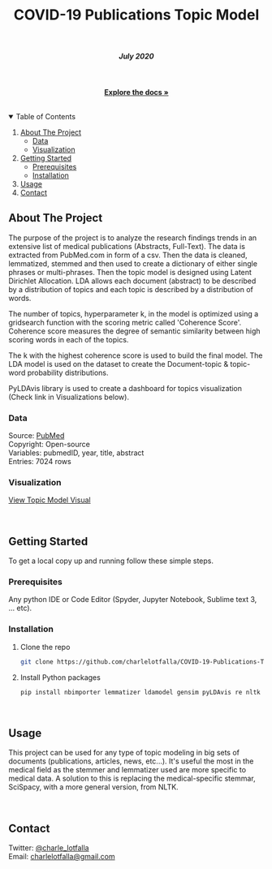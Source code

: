 
<h1 align="center">COVID-19 Publications Topic Model</h1> <br/>
<h5 align="Center">July 2020</h5>
    <br/>
  <p align="center">
    <a href="https://github.com/charlelotfalla/COVID-19-Publications-Topic-Model"><strong>Explore the docs »</strong></a>
  </p>
</p>

<br />

<!-- TABLE OF CONTENTS -->
<details open="open">
  <summary>Table of Contents</summary>
  <ol>
    <li>
      <a href="#about-the-project">About The Project</a>
      <ul>
        <li><a href="#data">Data</a></li>
        <li><a href="#visualization">Visualization</a></li>
      </ul>
    </li>
    <li>
      <a href="#getting-started">Getting Started</a>
      <ul>
        <li><a href="#prerequisites">Prerequisites</a></li>
        <li><a href="#installation">Installation</a></li>
      </ul>
    <li>
      <a href="#Usage">Usage</a>
      <ul>
      </ul>
    </li>
    <li><a href="#contact">Contact</a></li>
  </ol>
</details>



<!-- ABOUT THE PROJECT -->
## About The Project

The purpose of the project is to analyze the research findings trends in an extensive list of medical publications (Abstracts, Full-Text). The data is extracted from PubMed.com in form of a csv. Then the data is cleaned, lemmatized, stemmed and then used to create a dictionary of either single phrases or multi-phrases. Then the topic model is designed using Latent Dirichlet Allocation. LDA allows each document (abstract) to be described by a distribution of topics and each topic is described by a distribution of words. 

The number of topics, hyperparameter k, in the model is optimized using a gridsearch function with the scoring metric called 'Coherence Score'. Coherence score measures the degree of semantic similarity between high scoring words in each of the topics.

The k with the highest coherence score is used to build the final model. The LDA model is used on the dataset to create the Document-topic & topic-word probability distributions. 

PyLDAvis library is used to create a dashboard for topics visualization (Check link in Visualizations below).


### Data

Source: [PubMed](https://pubmed.ncbi.nlm.nih.gov/) <br />
Copyright: Open-source <br />
Variables: pubmedID, year, title, abstract <br />
Entries: 7024 rows <br />


### Visualization

<a href="http://htmlpreview.github.io/?http://github.com/charlelotfalla/COVID-19-Publications-Topic-Model/blob/master/Models_Orixe4UJnH/dashboard_LDA_Tfidf.html">View Topic Model Visual</a>

<br />

<!-- GETTING STARTED -->
## Getting Started

To get a local copy up and running follow these simple steps.


### Prerequisites

Any python IDE or Code Editor (Spyder, Jupyter Notebook, Sublime text 3, ... etc).


### Installation

1. Clone the repo
   ```sh
   git clone https://github.com/charlelotfalla/COVID-19-Publications-Topic-Model.git
   ```
2. Install Python packages
   ```sh
   pip install nbimporter lemmatizer ldamodel gensim pyLDAvis re nltk spacy pickle os scispacy random string
   ```
   
<br />

<!-- USAGE -->
## Usage

This project can be used for any type of topic modeling in big sets of documents (publications, articles, news, etc...). It's useful the most in the medical field as the stemmer and lemmatizer used are more specific to medical data. A solution to this is replacing the medical-specific stemmar, SciSpacy, with a more general version, from NLTK. 

<br />

<!-- CONTACT -->
## Contact

Twitter: [@charle_lotfalla](https://twitter.com/charle_lotfalla)  <br />
Email: charlelotfalla@gmail.com





  


  
